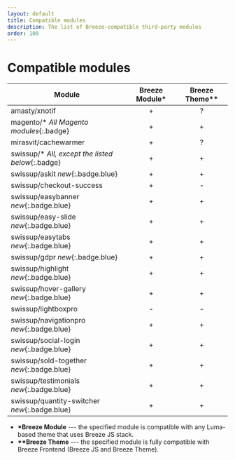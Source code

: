 ```yaml
---
layout: default
title: Compatible modules
description: The list of Breeze-compatible third-party modules
order: 100
---
```


# Compatible modules

Module                        | Breeze Module*  | Breeze Theme**
------------------------------|:---------------:|:------------:
amasty/xnotif                 | +               | ?
magento/\* *All Magento modules*{:.badge} | +   | +
mirasvit/cachewarmer          | +               | ?
swissup/\* *All, except the listed below*{:.badge} | +     | +
swissup/askit *new*{:.badge.blue} | +           | +
swissup/checkout-success      | +               | -
swissup/easybanner *new*{:.badge.blue} | +      | +
swissup/easy-slide *new*{:.badge.blue} | +      | +
swissup/easytabs *new*{:.badge.blue} | +        | +
swissup/gdpr *new*{:.badge.blue} | +            | +
swissup/highlight *new*{:.badge.blue} | +       | +
swissup/hover-gallery *new*{:.badge.blue} | +   | +
swissup/lightboxpro           | -               | -
swissup/navigationpro *new*{:.badge.blue} | +   | +
swissup/social-login *new*{:.badge.blue} | +    | +
swissup/sold-together *new*{:.badge.blue} | +   | +
swissup/testimonials *new*{:.badge.blue} | +    | +
swissup/quantity-switcher *new*{:.badge.blue} | + | +

 -  **\*Breeze Module** --- the specified module is compatible with any
    Luma-based theme that uses Breeze JS stack.
 -  **\*\*Breeze Theme** --- the specified module is fully compatible with
    Breeze Frontend (Breeze JS and Breeze Theme).
